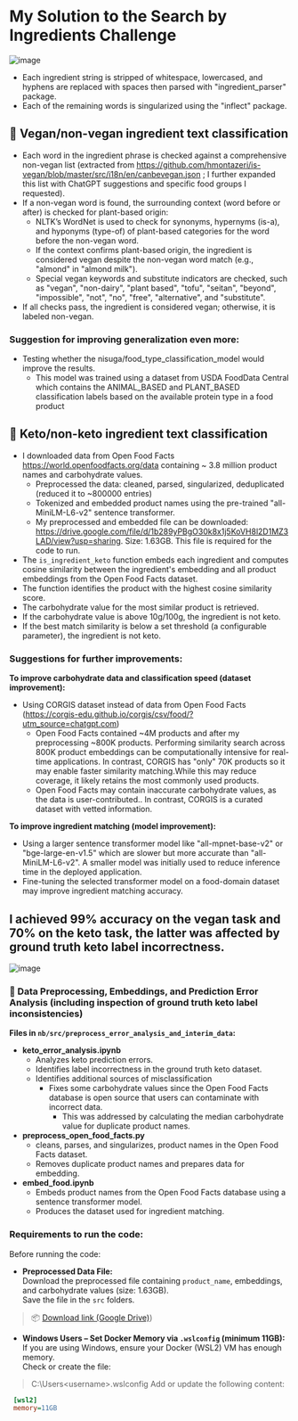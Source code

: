 # My Solution to the Search by Ingredients Challenge

![image](https://github.com/user-attachments/assets/42073ccf-9f8a-4fe1-8e8c-41f6fb51b868)


- Each ingredient string is stripped of whitespace, lowercased, and hyphens are replaced with spaces then parsed with "ingredient_parser" package.
- Each of the remaining words is singularized using the "inflect" package.

## 🥦 Vegan/non-vegan ingredient text classification

- Each word in the ingredient phrase is checked against a comprehensive non-vegan list (extracted from https://github.com/hmontazeri/is-vegan/blob/master/src/i18n/en/canbevegan.json ; I further expanded this list with ChatGPT suggestions and specific food groups I requested).
- If a non-vegan word is found, the surrounding context (word before or after) is checked for plant-based origin:
  - NLTK’s WordNet is used to check for synonyms, hypernyms (is-a), and hyponyms (type-of) of plant-based categories for the word before the non-vegan word.
  - If the context confirms plant-based origin, the ingredient is considered vegan despite the non-vegan word match (e.g., "almond" in "almond milk").
  - Special vegan keywords and substitute indicators are checked, such as "vegan", "non-dairy", "plant based", "tofu", "seitan", "beyond", "impossible", "not", "no", "free", "alternative", and "substitute".
- If all checks pass, the ingredient is considered vegan; otherwise, it is labeled non-vegan.
  
### Suggestion for improving generalization even more:
- Testing whether the nisuga/food_type_classification_model would improve the results.
  - This model was trained using a dataset from USDA FoodData Central which contains the ANIMAL_BASED and PLANT_BASED classification labels based on the available protein type in a food product

## 🥑 Keto/non-keto ingredient text classification

- I downloaded data from Open Food Facts https://world.openfoodfacts.org/data containing ~ 3.8 million product names and carbohydrate values.
    - Preprocessed the data: cleaned, parsed, singularized, deduplicated (reduced it to ~800000 entries)
    - Tokenized and embedded product names using the pre-trained "all-MiniLM-L6-v2" sentence transformer.
    - My preprocessed and embedded file can be downloaded: https://drive.google.com/file/d/1b289yPBgO30k8x1j5KoVH8l2D1MZ3LAD/view?usp=sharing. Size: 1.63GB. This file is required for the code to run.  
- The `is_ingredient_keto` function embeds each ingredient and computes cosine similarity between the ingredient's embedding and all product embeddings from the Open Food Facts dataset.
- The function identifies the product with the highest cosine similarity score.
- The carbohydrate value for the most similar product is retrieved.
- If the carbohydrate value is above 10g/100g, the ingredient is not keto.
- If the best match similarity is below a set threshold (a configurable parameter), the ingredient is not keto.

### Suggestions for further improvements: 
**To improve carbohydrate data and classification speed (dataset improvement):**
- Using CORGIS dataset instead of data from Open Food Facts (https://corgis-edu.github.io/corgis/csv/food/?utm_source=chatgpt.com)
  - Open Food Facts contained ~4M products and after my preprocessing ~800K products. Performing similarity search across 800K product embeddings can be computationally intensive for real-time applications. In contrast, CORGIS has "only" 70K products so it may enable faster similarity matching.While this may reduce coverage, it likely retains the most commonly used products.
  - Open Food Facts may contain inaccurate carbohydrate values, as the data is user-contributed.. In contrast, CORGIS is a curated dataset with vetted information.

**To improve ingredient matching (model improvement):**
- Using a larger sentence transformer model like "all-mpnet-base-v2" or "bge-large-en-v1.5" which are slower but more accurate than "all-MiniLM-L6-v2". A smaller model was initially used to reduce inference time in the deployed application.
- Fine-tuning the selected transformer model on a food-domain dataset may improve ingredient matching accuracy.

## I achieved 99% accuracy on the vegan task and 70% on the keto task, the latter was affected by ground truth keto label incorrectness.

![image](https://github.com/user-attachments/assets/55c20d0a-ef7f-4f53-8084-2057b899f8c3)


### 📁 Data Preprocessing, Embeddings, and Prediction Error Analysis (including inspection of **ground truth keto label inconsistencies**)

**Files in `nb/src/preprocess_error_analysis_and_interim_data`:**
- **keto_error_analysis.ipynb**
  - Analyzes keto prediction errors.
  - Identifies label incorrectness in the ground truth keto dataset.
  - Identifies additional sources of misclassification
    - Fixes some carbohydrate values since the Open Food Facts database is open source that users can contaminate with incorrect data.
      - This was addressed by calculating the median carbohydrate value for duplicate product names.  
- **preprocess_open_food_facts.py**
  - cleans, parses, and singularizes, product names in the Open Food Facts dataset.
  - Removes duplicate product names and prepares data for embedding.
- **embed_food.ipynb**
  - Embeds product names from the Open Food Facts database using a sentence transformer model.
  - Produces the dataset used for ingredient matching.

### Requirements to run the code: 
Before running the code:
  - **Preprocessed Data File:**  
   Download the preprocessed file containing `product_name`, embeddings, and carbohydrate values (size: 1.63GB).  
   Save the file in the `src` folders.  
   > 📦 [Download link (Google Drive)](https://drive.google.com/file/d/1b289yPBgO30k8x1j5KoVH8l2D1MZ3LAD/view?usp=sharing))

  - **Windows Users – Set Docker Memory via `.wslconfig` (minimum 11GB):**  
   If you are using Windows, ensure your Docker (WSL2) VM has enough memory.  
   Check or create the file:
   > C:\Users\<username>\.wslconfig
   Add or update the following content:
   ```ini
    [wsl2]
    memory=11GB


